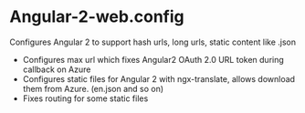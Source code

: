 # Angular-2-web.config
Configures Angular 2 to support hash urls, long urls, static content like .json
- Configures max url which fixes Angular2 OAuth 2.0 URL token during callback on Azure
- Configures static files for Angular 2 with ngx-translate, allows download them from Azure. (en.json and so on)
- Fixes routing for some static files
